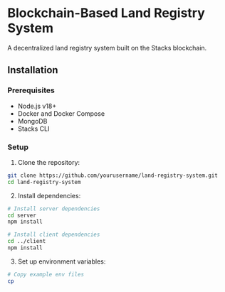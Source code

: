 # Blockchain-Based Land Registry System

A decentralized land registry system built on the Stacks blockchain.

## Installation

### Prerequisites
- Node.js v18+
- Docker and Docker Compose
- MongoDB
- Stacks CLI

### Setup

1. Clone the repository:
```bash
git clone https://github.com/yourusername/land-registry-system.git
cd land-registry-system
```

2. Install dependencies:
```bash
# Install server dependencies
cd server
npm install

# Install client dependencies
cd ../client
npm install
```

3. Set up environment variables:
```bash
# Copy example env files
cp